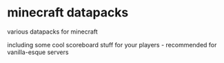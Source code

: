 # minecraft datapacks
 various datapacks for minecraft

including some cool scoreboard stuff for your players - recommended for vanilla-esque servers